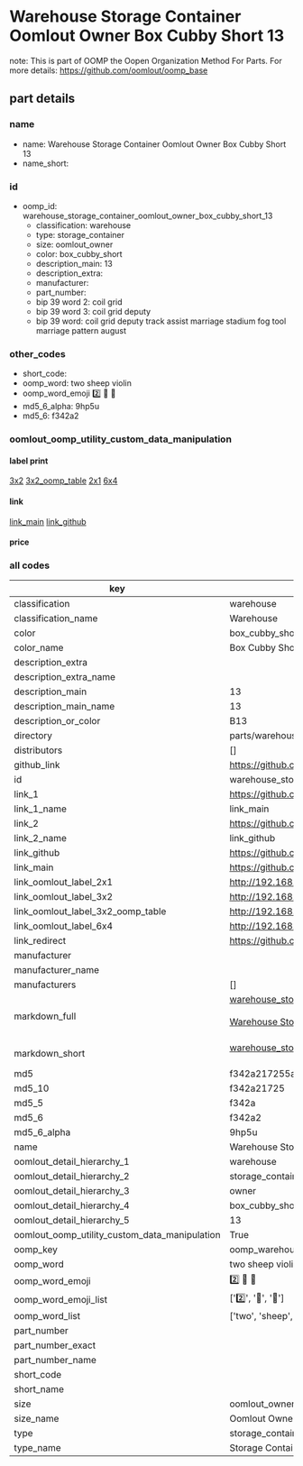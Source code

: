 # Warehouse Storage Container Oomlout Owner Box Cubby Short 13  

note: This is part of OOMP the Oopen Organization Method For Parts. For more details: https://github.com/oomlout/oomp_base

##  part details
  







### name
* name: Warehouse Storage Container Oomlout Owner Box Cubby Short 13
* name_short: 
### id
* oomp_id: warehouse_storage_container_oomlout_owner_box_cubby_short_13
  * classification: warehouse
  * type: storage_container
  * size: oomlout_owner
  * color: box_cubby_short
  * description_main: 13
  * description_extra: 
  * manufacturer: 
  * part_number: 
  * bip 39 word 2: coil grid
  * bip 39 word 3: coil grid deputy
  * bip 39 word: coil grid deputy track assist marriage stadium fog tool marriage pattern august

### other_codes
* short_code: 
* oomp_word: two sheep violin
* oomp_word_emoji :two: :sheep: :violin:
* md5_6_alpha: 9hp5u
* md5_6: f342a2






### oomlout_oomp_utility_custom_data_manipulation
#### label print
[3x2](http://192.168.1.245:1112/?label=oomp%209hp5u)
[3x2_oomp_table](http://192.168.1.108:1112/?label=oomp%209hp5u)
[2x1](http://192.168.1.242:1112/?label=oomp%209hp5u)
[6x4](http://192.168.1.55:1112/?label=oomp%209hp5u)    

#### link

[link_main](https://github.com/oomlout/oomlout_oomp_version_1_messy/tree/main/parts/warehouse_storage_container_oomlout_owner_box_cubby_short_13) [link_github](https://github.com/oomlout/oomlout_oomp_version_1_messy/tree/main/parts/warehouse_storage_container_oomlout_owner_box_cubby_short_13)                             

#### price







### all codes 
| key | value |  
| --- | --- |  
| classification | warehouse |  
| classification_name | Warehouse |  
| color | box_cubby_short |  
| color_name | Box Cubby Short |  
| description_extra |  |  
| description_extra_name |  |  
| description_main | 13 |  
| description_main_name | 13 |  
| description_or_color | B13 |  
| directory | parts/warehouse_storage_container_oomlout_owner_box_cubby_short_13 |  
| distributors | [] |  
| github_link | https://github.com/oomlout/oomlout_oomp_part_src/tree/main/parts/warehouse_storage_container_oomlout_owner_box_cubby_short_13 |  
| id | warehouse_storage_container_oomlout_owner_box_cubby_short_13 |  
| link_1 | https://github.com/oomlout/oomlout_oomp_version_1_messy/tree/main/parts/warehouse_storage_container_oomlout_owner_box_cubby_short_13 |  
| link_1_name | link_main |  
| link_2 | https://github.com/oomlout/oomlout_oomp_version_1_messy/tree/main/parts/warehouse_storage_container_oomlout_owner_box_cubby_short_13 |  
| link_2_name | link_github |  
| link_github | https://github.com/oomlout/oomlout_oomp_version_1_messy/tree/main/parts/warehouse_storage_container_oomlout_owner_box_cubby_short_13 |  
| link_main | https://github.com/oomlout/oomlout_oomp_version_1_messy/tree/main/parts/warehouse_storage_container_oomlout_owner_box_cubby_short_13 |  
| link_oomlout_label_2x1 | http://192.168.1.242:1112/?label=oomp%209hp5u |  
| link_oomlout_label_3x2 | http://192.168.1.245:1112/?label=oomp%209hp5u |  
| link_oomlout_label_3x2_oomp_table | http://192.168.1.108:1112/?label=oomp%209hp5u |  
| link_oomlout_label_6x4 | http://192.168.1.55:1112/?label=oomp%209hp5u |  
| link_redirect | https://github.com/oomlout/oomlout_oomp_version_1_messy/tree/main/parts/warehouse_storage_container_oomlout_owner_box_cubby_short_13 |  
| manufacturer |  |  
| manufacturer_name |  |  
| manufacturers | [] |  
| markdown_full | [warehouse_storage_container_oomlout_owner_box_cubby_short_13](none)<br>[](none)<br>[Warehouse Storage Container Oomlout Owner Box Cubby Short 13](none)<br><br> |  
| markdown_short | [warehouse_storage_container_oomlout_owner_box_cubby_short_13](none)<br><br> |  
| md5 | f342a217255a5a7e2106ee687699996a |  
| md5_10 | f342a21725 |  
| md5_5 | f342a |  
| md5_6 | f342a2 |  
| md5_6_alpha | 9hp5u |  
| name | Warehouse Storage Container Oomlout Owner Box Cubby Short 13 |  
| oomlout_detail_hierarchy_1 | warehouse |  
| oomlout_detail_hierarchy_2 | storage_container |  
| oomlout_detail_hierarchy_3 | owner |  
| oomlout_detail_hierarchy_4 | box_cubby_short |  
| oomlout_detail_hierarchy_5 | 13 |  
| oomlout_oomp_utility_custom_data_manipulation | True |  
| oomp_key | oomp_warehouse_storage_container_oomlout_owner_box_cubby_short_13 |  
| oomp_word | two sheep violin |  
| oomp_word_emoji | :two: :sheep: :violin: |  
| oomp_word_emoji_list | [':two:', ':sheep:', ':violin:'] |  
| oomp_word_list | ['two', 'sheep', 'violin'] |  
| part_number |  |  
| part_number_exact |  |  
| part_number_name |  |  
| short_code |  |  
| short_name |  |  
| size | oomlout_owner |  
| size_name | Oomlout Owner |  
| type | storage_container |  
| type_name | Storage Container |  
